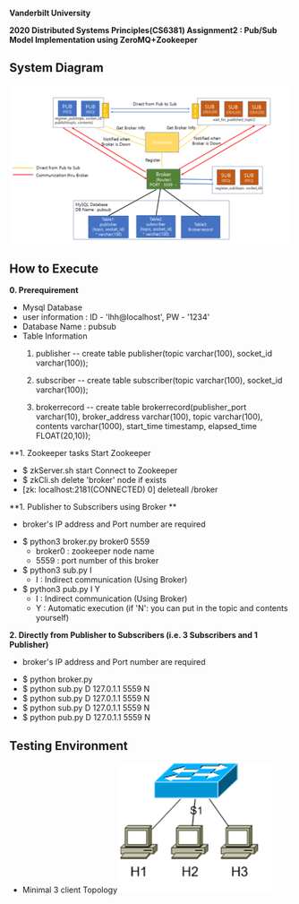 **Vanderbilt University**

**2020 Distributed Systems Principles(CS6381) Assignment2 : Pub/Sub Model Implementation using ZeroMQ+Zookeeper**

## System Diagram
![SystemDiagram](SystemDiagramV3.png)

## How to Execute
**0. Prerequirement**
 - Mysql Database
  - user information : ID - 'lhh@localhost', PW - '1234'
  - Database Name : pubsub
  - Table Information
     1. publisher
        -- create table publisher(topic varchar(100), socket_id varchar(100));
        
     2. subscriber
        -- create table subscriber(topic varchar(100), socket_id varchar(100));
  
     3. brokerrecord
        -- create table brokerrecord(publisher_port varchar(10), broker_address varchar(100), topic varchar(100), contents varchar(1000), start_time timestamp, elapsed_time FLOAT(20,10));

**1. Zookeeper tasks
 Start Zookeeper
 - $ zkServer.sh start
 Connect to Zookeeper
 - $ zkCli.sh
 delete 'broker' node if exists
 - [zk: localhost:2181(CONNECTED) 0] deleteall /broker
 
**1. Publisher to Subscribers using Broker **
* broker's IP address and Port number are required
 - $ python3 broker.py broker0 5559
     - broker0 : zookeeper node name
     - 5559 : port number of this broker
 - $ python3 sub.py I
     - I : Indirect communication (Using Broker)
 - $ python3 pub.py I Y
     - I : Indirect communication (Using Broker)
     - Y : Automatic execution (if 'N': you can put in the topic and contents yourself)

**2. Directly from Publisher to Subscribers (i.e. 3 Subscribers and 1 Publisher)**
* broker's IP address and Port number are required
 - $ python broker.py
 - $ python sub.py D 127.0.1.1 5559 N
 - $ python sub.py D 127.0.1.1 5559 N
 - $ python sub.py D 127.0.1.1 5559 N
 - $ python pub.py D 127.0.1.1 5559 N
 
 
 ## Testing Environment
  - Minimal 3 client Topology
  ![Topology](Topology.png)
